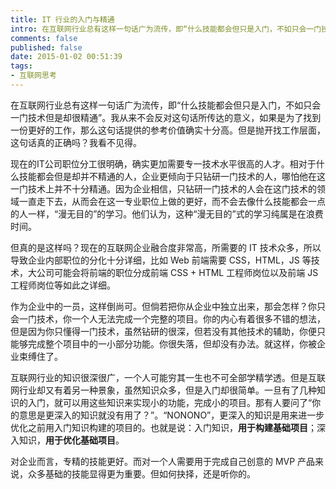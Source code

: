 ```yaml
---
title: IT 行业的入门与精通
intro: 在互联网行业总有这样一句话广为流传，即“什么技能都会但只是入门，不如只会一门技术但是却很精通”。我从来不会反对这句话所传达的意义，如果是为了找到一份更好的工作，那么这句话提供的参考价值确实十分高。但是抛开找工作层面，这句话真的正确吗？我看不见得。
comments: false
published: false
date: 2015-01-02 00:51:39
tags:
- 互联网思考
---
```


在互联网行业总有这样一句话广为流传，即“什么技能都会但只是入门，不如只会一门技术但是却很精通”。我从来不会反对这句话所传达的意义，如果是为了找到一份更好的工作，那么这句话提供的参考价值确实十分高。但是抛开找工作层面，这句话真的正确吗？我看不见得。

现在的IT公司职位分工很明确，确实更加需要专一技术水平很高的人才。相对于什么技能都会但是却并不精通的人，企业更倾向于只钻研一门技术的人，哪怕他在这一门技术上并不十分精通。因为企业相信，只钻研一门技术的人会在这门技术的领域一直走下去，从而会在这一专业职位上做的更好，而不会去像什么技能都会一点的人一样，“漫无目的”的学习。他们认为，这种“漫无目的”式的学习纯属是在浪费时间。

但真的是这样吗？现在的互联网企业融合度非常高，所需要的 IT 技术众多，所以导致企业内部职位的分化十分详细，比如 Web 前端需要 CSS，HTML，JS 等技术，大公司可能会将前端的职位分成前端 CSS + HTML 工程师岗位以及前端 JS 工程师岗位等如此之详细。

作为企业中的一员，这样倒尚可。但倘若把你从企业中独立出来，那会怎样？你只会一门技术，你一个人无法完成一个完整的项目。你的内心有着很多不错的想法，但是因为你只懂得一门技术，虽然钻研的很深，但若没有其他技术的辅助，你便只能够完成整个项目中的一小部分功能。你很失落，但却没有办法。就这样，你被企业束缚住了。

互联网行业的知识很深很广，一个人可能穷其一生也不可全部学精学透。但是互联网行业却又有着另一种景象，虽然知识众多，但是入门却很简单。一旦有了几种知识的入门，就可以用这些知识来实现小的功能，完成小的项目。那有人要问了“你的意思是更深入的知识就没有用了？”。“NONONO”，更深入的知识是用来进一步优化之前用入门知识构建的项目的。也就是说：入门知识，**用于构建基础项目**；深入知识，**用于优化基础项目**。

对企业而言，专精的技能更好。而对一个人需要用于完成自己创意的 MVP 产品来说，众多基础的技能显得更为重要。但如何抉择，还是听你的。
